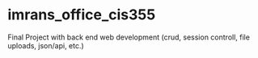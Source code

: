 # imrans_office_cis355
Final Project with back end web development (crud, session controll, file uploads, json/api, etc.)
